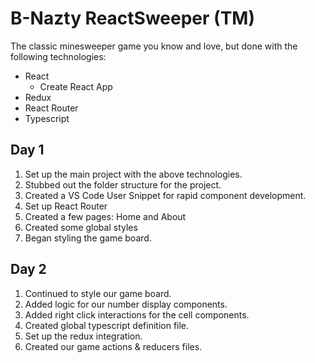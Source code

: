 # B-Nazty ReactSweeper (TM)

The classic minesweeper game you know and love, but done with the following technologies:

* React
  * Create React App
* Redux
* React Router
* Typescript

## Day 1

1. Set up the main project with the above technologies.
2. Stubbed out the folder structure for the project.
3. Created a VS Code User Snippet for rapid component development.
4. Set up React Router
5. Created a few pages: Home and About
6. Created some global styles
7. Began styling the game board.

## Day 2

1. Continued to style our game board.
2. Added logic for our number display components.
3. Added right click interactions for the cell components.
4. Created global typescript definition file.
5. Set up the redux integration.
6. Created our game actions & reducers files.